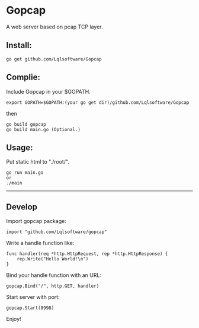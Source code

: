 # Gopcap
A web server based on pcap TCP layer.

## Install:

    go get github.com/Lqlsoftware/Gopcap

## Complie:
Include Gopcap in your $GOPATH.
```
export GOPATH=$GOPATH:(your go get dir)/github.com/Lqlsoftware/Gopcap
```
then

    go build gopcap
    go build main.go (Optional.) 

## Usage:
Put static html to "./root/".

    go run main.go
    or
    ./main

---
## Develop
Import gopcap package:
```
import "github.com/Lqlsoftware/gopcap"
```
Write a handle function like:
```
func handler(req *http.HttpRequest, rep *http.HttpResponse) {
    rep.Write("Hello World!\n")
}
```
Bind your handle function with an URL:
```
gopcap.Bind("/", http.GET, handler)
```
Start server with port:
```
gopcap.Start(8998)
```
Enjoy!
